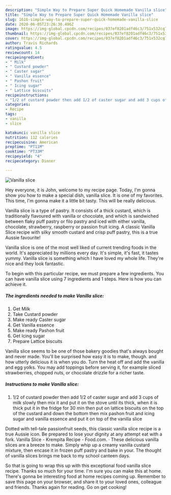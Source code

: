 ```yaml
---
description: "Simple Way to Prepare Super Quick Homemade Vanilla slice"
title: "Simple Way to Prepare Super Quick Homemade Vanilla slice"
slug: 1616-simple-way-to-prepare-super-quick-homemade-vanilla-slice
date: 2020-06-05T23:26:30.496Z
image: https://img-global.cpcdn.com/recipes/037ef8201adf46c3/751x532cq70/vanilla-slice-recipe-main-photo.jpg
thumbnail: https://img-global.cpcdn.com/recipes/037ef8201adf46c3/751x532cq70/vanilla-slice-recipe-main-photo.jpg
cover: https://img-global.cpcdn.com/recipes/037ef8201adf46c3/751x532cq70/vanilla-slice-recipe-main-photo.jpg
author: Travis Richards
ratingvalue: 4.5
reviewcount: 14
recipeingredient:
- " Milk"
- " Custard powder"
- " Caster sugar"
- " Vanilla essence"
- " Pashon fruit"
- " Icing sugar"
- " Lattice biscuits"
recipeinstructions:
- "1/2 of custard powder then add 1/2 of caster sugar and add 3 cups of milk slowly then mix it and put it on the stove until its thick, when it is thick put it in the fridge for 30 min then put on lattice biscuits on the top of the custard and down the bottom then mix pashon fruit and icing sugar and vanilla essence and put it on top of the vanilla slice"
categories:
- Recipe
tags:
- vanilla
- slice

katakunci: vanilla slice 
nutrition: 112 calories
recipecuisine: American
preptime: "PT11M"
cooktime: "PT33M"
recipeyield: "4"
recipecategory: Dinner

---
```



![Vanilla slice](https://img-global.cpcdn.com/recipes/037ef8201adf46c3/751x532cq70/vanilla-slice-recipe-main-photo.jpg)

Hey everyone, it is John, welcome to my recipe page. Today, I'm gonna show you how to make a special dish, vanilla slice. It is one of my favorites. This time, I'm gonna make it a little bit tasty. This will be really delicious.

Vanilla slice is a type of pastry. It consists of a thick custard, which is traditionally flavoured with vanilla or chocolate, and which is sandwiched between flaky puff pastry or filo pastry and iced with either vanilla, chocolate, strawberry, raspberry or passion fruit icing. A classic Vanilla Slice recipe with silky smooth custard and crisp puff pastry, this is a true Aussie favourite!

Vanilla slice is one of the most well liked of current trending foods in the world. It's appreciated by millions every day. It's simple, it's fast, it tastes yummy. Vanilla slice is something which I have loved my whole life. They're nice and they look fantastic.


To begin with this particular recipe, we must prepare a few ingredients. You can have vanilla slice using 7 ingredients and 1 steps. Here is how you can achieve it.

<!--inarticleads1-->

##### The ingredients needed to make Vanilla slice:

1. Get  Milk
1. Take  Custard powder
1. Make ready  Caster sugar
1. Get  Vanilla essence
1. Make ready  Pashon fruit
1. Get  Icing sugar
1. Prepare  Lattice biscuits


Vanilla slice seems to be one of those bakery goodies that&#39;s always bought and never made. You&#39;ll be surprised how easy it is to make, though. and how utterly delicious it is when you do. Turn the heat off and add the vanilla and egg yolks. You may add toppings before serving it, for example sliced strawberries, chopped nuts, or chocolate drizzle for a richer taste. 

<!--inarticleads2-->

##### Instructions to make Vanilla slice:

1. 1/2 of custard powder then add 1/2 of caster sugar and add 3 cups of milk slowly then mix it and put it on the stove until its thick, when it is thick put it in the fridge for 30 min then put on lattice biscuits on the top of the custard and down the bottom then mix pashon fruit and icing sugar and vanilla essence and put it on top of the vanilla slice


Dotted with tell-tale passionfruit seeds, this classic vanilla slice recipe is a true Aussie icon. Be prepared to lose your dignity at any attempt eat with a fork. Vanilla Slice - Krempita Recipe - Food.com. · These delicious vanilla slices are a breeze to make. Simply whip up a creamy vanilla custard mixture, then encase it in frozen puff pastry and bake in your. The thought of vanilla slices brings me back to my school canteen days. 

So that is going to wrap this up with this exceptional food vanilla slice recipe. Thanks so much for your time. I'm sure you can make this at home. There's gonna be interesting food at home recipes coming up. Remember to save this page on your browser, and share it to your loved ones, colleague and friends. Thanks again for reading. Go on get cooking!
